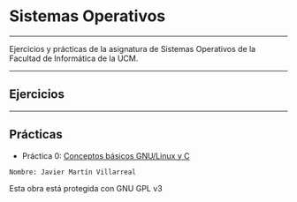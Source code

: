 <!--
Autor: Javier Martín Villarreal
-->

# Sistemas Operativos
---

Ejercicios y prácticas de la asignatura de Sistemas Operativos de la Facultad de Informática de la UCM.

---
## Ejercicios


---
## Prácticas

- Práctica 0: [Conceptos básicos GNU/Linux y C](/practicas/p0)

~~~~
Nombre: Javier Martín Villarreal

~~~~

Esta obra está protegida con GNU GPL v3
